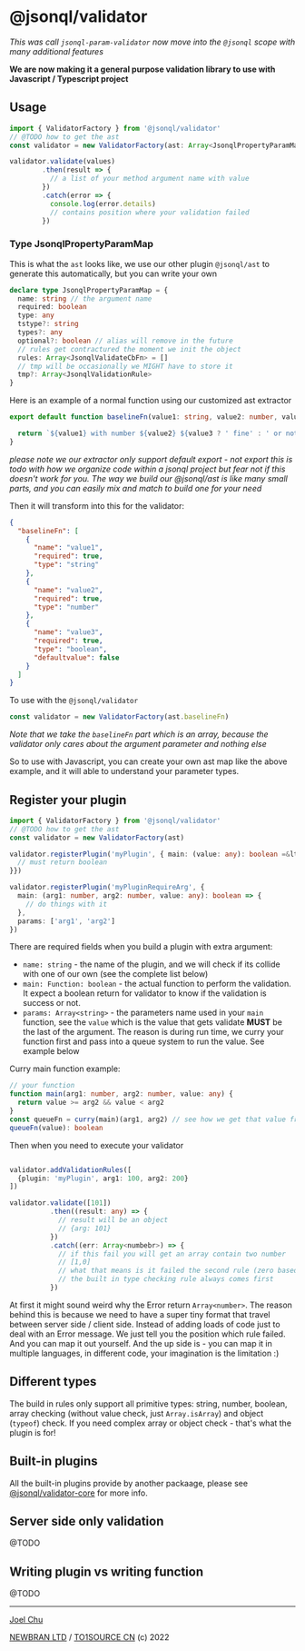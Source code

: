 # @jsonql/validator

_This was call `jsonql-param-validator` now move into the `@jsonql` scope with many additional features_

**We are now making it a general purpose validation library to use with Javascript / Typescript project**

## Usage

```ts
import { ValidatorFactory } from '@jsonql/validator'
// @TODO how to get the ast
const validator = new ValidatorFactory(ast: Array<JsonqlPropertyParamMap>)

validator.validate(values)
        .then(result => {
          // a list of your method argument name with value
        })
        .catch(error => {
          console.log(error.details)
          // contains position where your validation failed
        })
```

### Type JsonqlPropertyParamMap

This is what the `ast` looks like, we use our other plugin `@jsonql/ast`
to generate this automatically, but you can write your own

```ts
declare type JsonqlPropertyParamMap = {
  name: string // the argument name
  required: boolean
  type: any
  tstype?: string
  types?: any
  optional?: boolean // alias will remove in the future
  // rules get contractured the moment we init the object
  rules: Array<JsonqlValidateCbFn> = []
  // tmp will be occasionally we MIGHT have to store it
  tmp?: Array<JsonqlValidationRule>
}
```

Here is an example of a normal function using our customized ast extractor

```ts
export default function baselineFn(value1: string, value2: number, value3 = false): string {

  return `${value1} with number ${value2} ${value3 ? ' fine' : ' or not'}`
}
```
_please note we our extractor only support default export - not export
this is todo with how we organize code within a jsonql project
but fear not if this doesn't work for you. The way we build our @jsonql/ast is
like many small parts, and you can easily mix and match to build one for your need_

Then it will transform into this for the validator:

```json
{
  "baselineFn": [
    {
      "name": "value1",
      "required": true,
      "type": "string"
    },
    {
      "name": "value2",
      "required": true,
      "type": "number"
    },
    {
      "name": "value3",
      "required": true,
      "type": "boolean",
      "defaultvalue": false
    }
  ]
}
```

To use with the `@jsonql/validator`

```ts
const validator = new ValidatorFactory(ast.baselineFn)
```

_Note that we take the `baselineFn` part which is an array,
because the validator only cares about the argument parameter
and nothing else_

So to use with Javascript, you can create your own ast map like the above example, and it will able to understand your parameter types.

## Register your plugin

```ts
import { ValidatorFactory } from '@jsonql/validator'
// @TODO how to get the ast
const validator = new ValidatorFactory(ast)

validator.registerPlugin('myPlugin', { main: (value: any): boolean =&lt; {
  // must return boolean
}})

validator.registerPlugin('myPluginRequireArg', {
  main: (arg1: number, arg2: number, value: any): boolean => {
    // do things with it
  },
  params: ['arg1', 'arg2']
})

```

There are required fields when you build a plugin with extra argument:

- `name: string` - the name of the plugin, and we will check if its collide with one of our own (see the complete list below)
- `main: Function: boolean` - the actual function to perform the validation. It expect a boolean return for validator to know if the validation is success or not.
- `params: Array<string>` - the parameters name used in your `main` function, see the `value` which is the value that gets validate **MUST** be the last of the argument. The reason is during run time, we curry your function first and pass into a queue system to run the value. See example below

Curry main function example:

```ts
// your function
function main(arg1: number, arg2: number, value: any) {
  return value >= arg2 && value < arg2
}
const queueFn = curry(main)(arg1, arg2) // see how we get that value from example below
queueFn(value): boolean
```

Then when you need to execute your validator

```ts

validator.addValidationRules([
  {plugin: 'myPlugin', arg1: 100, arg2: 200}
])

validator.validate([101])
          .then((result: any) => {
            // result will be an object
            // {arg: 101}
          })
          .catch((err: Array<numbebr>) => {
            // if this fail you will get an array contain two number
            // [1,0]
            // what that means is it failed the second rule (zero based index) on the first position
            // the built in type checking rule always comes first
          })

```

At first it might sound weird why the Error return `Array<number>`. The reason behind this is because we need to have a super tiny format that travel between server side / client side. Instead of adding loads of code just to deal with an Error message. We just tell you the position which rule failed. And you can map it out yourself. And the up side is - you can map it in multiple languages, in different code, your imagination is the limitation :)

## Different types

The build in rules only support all primitive types: string, number, boolean, array checking (without value check, just `Array.isArray`) and object (`typeof`) check. If you need complex array or object check - that's what the plugin is for!  

## Built-in plugins

All the built-in plugins provide by another packaage, please see [@jsonql/validator-core]('../valdiator-core/README.md') for more info.

## Server side only validation

@TODO

## Writing plugin vs writing function

@TODO

---

[Joel Chu](https://joelchu.com)

[NEWBRAN LTD](https://newbran.ch) / [TO1SOURCE CN](https://to1source.com) (c) 2022

